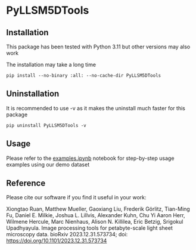 # PyLLSM5DTools

## Installation

This package has been tested with Python 3.11 but other versions may also work

The installation may take a long time
````
pip install --no-binary :all: --no-cache-dir PyLLSM5DTools
````

## Uninstallation

It is recommended to use -v as it makes the uninstall much faster for this package
````
pip uninstall PyLLSM5DTools -v
````

## Usage

Please refer to the [examples.ipynb](https://github.com/abcucberkeley/PyLLSM5DTools/blob/main/examples.ipynb) notebook for step-by-step usage examples using our demo dataset

## Reference

Please cite our software if you find it useful in your work:

Xiongtao Ruan, Matthew Mueller, Gaoxiang Liu, Frederik Görlitz, Tian-Ming Fu, Daniel E. Milkie, Joshua L. Lillvis, Alexander Kuhn, Chu Yi Aaron Herr, Wilmene Hercule, Marc Nienhaus, Alison N. Killilea, Eric Betzig, Srigokul Upadhyayula. Image processing tools for petabyte-scale light sheet microscopy data. bioRxiv 2023.12.31.573734; doi: https://doi.org/10.1101/2023.12.31.573734
